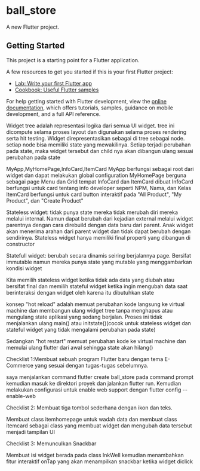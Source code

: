 # ball_store

A new Flutter project.

## Getting Started

This project is a starting point for a Flutter application.

A few resources to get you started if this is your first Flutter project:

- [Lab: Write your first Flutter app](https://docs.flutter.dev/get-started/codelab)
- [Cookbook: Useful Flutter samples](https://docs.flutter.dev/cookbook)

For help getting started with Flutter development, view the
[online documentation](https://docs.flutter.dev/), which offers tutorials,
samples, guidance on mobile development, and a full API reference.

Widget tree adalah representasi logika dari semua UI widget. tree ini dicompute selama proses layout dan digunakan selama proses rendering serta hit testing. Widget direpresentasikan sebagai di tree sebagai node. setiap node bisa memiliki state yang mewakilinya. Setiap terjadi perubahan pada state, maka widget tersebut dan child nya akan dibangun ulang sesuai perubahan pada state

MyApp,MyHomePage,InfoCard,ItemCard
MyApp berfungsi sebagai root dari widget dan dapat melakukan global configuration
MyHomePage berguna sebagai page Menu dan Grid tempat InfoCard dan ItemCard dibuat
InfoCard berfungsi untuk card tentang info developer seperti NPM, Nama, dan Kelas 
ItemCard berfungsi untuk card button interaktif pada "All Product", "My Product", dan "Create Product"

Stateless widget: tidak punya state mereka tidak merubah diri mereka melalui internal. Namun dapat berubah dari kejadian external melalui widget parentnya dengan cara direbuild dengan data baru dari parent. Anak widget akan menerima arahan dari parent widget dan tidak dapat berubah dengan sendirinya. Stateless widget hanya memiliki final properti yang dibangun di constructor

Statefull widget: berubah secara dinamis seiring berjalannya page. Bersifat immutable namun mereka punya state yang mutable yang menggambarkan kondisi widget

Kita memilih stateless widget ketika tidak ada data yang diubah atau bersifat final dan memilih stateful widget ketika ingin mengubah data saat berinteraksi dengan widget oleh karena itu dibutuhkan state

konsep "hot reload" adalah memuat perubahan kode langsung ke virtual machine dan membangun ulang widget tree tanpa menghapus atau mengulang state aplikasi yang sedang berjalan. Proses ini tidak menjalankan ulang main() atau initstate()(cocok untuk stateless widget dan stateful widget yang tidak mengalami perubahan pada state)

Sedangkan "hot restart" memuat perubahan kode ke virtual machine dan memulai ulang flutter dari awal sehingga state akan hilang()

Checklist 1:Membuat sebuah program Flutter baru dengan tema E-Commerce yang sesuai dengan tugas-tugas sebelumnya.

saya menjalankan command flutter create ball_store pada command prompt kemudian masuk ke direktori proyek dan jalankan flutter run. Kemudian melakukan configurasi untuk enable web support dengan flutter config --enable-web

Checklist 2: Membuat tiga tombol sederhana dengan ikon dan teks.

Membuat class itemhomepage untuk wadah data dan membuat class itemcard sebagai class yang membuat widget dan mengubah data tersebut menjadi tampilan UI

Checklist 3: Memunculkan Snackbar

Membuat isi widget berada pada class InkWell kemudian menambahkan fitur interaktif onTap yang akan menampilkan snackbar ketika widget diclick




